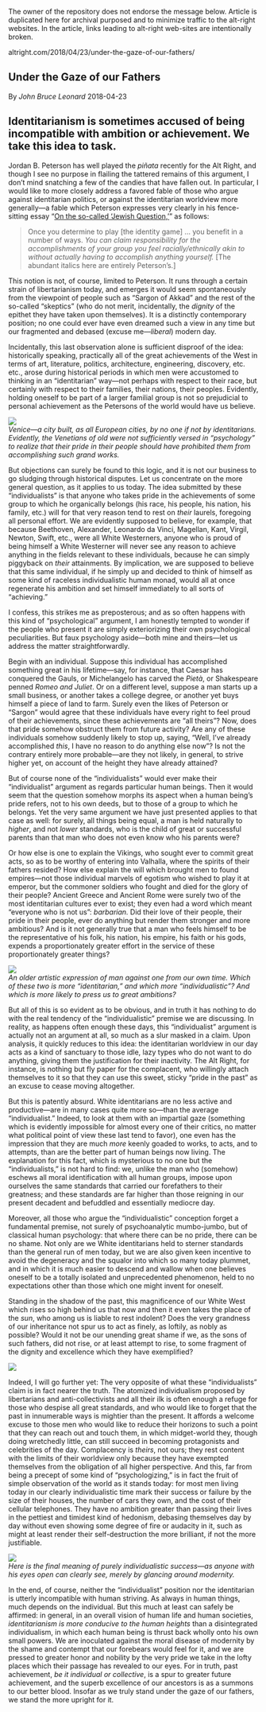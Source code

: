<link rel="stylesheet" href="../github-markdown.css">
<article class="markdown-body">

<red>The owner of the repository does not endorse the message below.
Article is duplicated here for archival purposed and to minimize traffic to the alt-right websites.
In the article, links leading to alt-right web-sites are intentionally broken.</red>

altright.com/2018/04/23/under-the-gaze-of-our-fathers/

# Under the Gaze of our Fathers

By *John Bruce Leonard* 2018-04-23

## Identitarianism is sometimes accused of being incompatible with ambition or achievement. We take this idea to task.

Jordan B. Peterson has well played the _piñata_ recently for the Alt Right, and though I see no purpose in flailing the tattered remains of this argument, I don’t mind snatching a few of the candies that have fallen out. In particular, I would like to more closely address a favored fable of those who argue against identitarian politics, or against the identitarian worldview more generally—a fable which Peterson expresses very clearly in his fence-sitting essay “[On the so-called ‘Jewish Question,’](https://jordanbpeterson.com/psychology/on-the-so-called-jewish-question/)” as follows:

> Once you determine to play \[the identity game\] … you benefit in a number of ways. _You can claim responsibility for the accomplishments of your group you feel racially/ethnically akin to without actually having to accomplish anything yourself._ \[The abundant italics here are entirely Peterson’s.\]

This notion is not, of course, limited to Peterson. It runs through a certain strain of libertarianism today, and emerges it would seem spontaneously from the viewpoint of people such as “Sargon of Akkad” and the rest of the so-called “skeptics” (who do not merit, incidentally, the _dignity_ of the epithet they have taken upon themselves). It is a distinctly contemporary position; no one could ever have even dreamed such a view in any time but our fragmented and debased (excuse me—_liberal_) modern day.

Incidentally, this last observation alone is sufficient disproof of the idea: historically speaking, practically all of the great achievements of the West in terms of art, literature, politics, architecture, engineering, discovery, etc. etc., arose during historical periods in which men were accustomed to thinking in an “identitarian” way—not perhaps with respect to their race, but certainly with respect to their families, their nations, their peoples. Evidently, holding oneself to be part of a larger familial group is not so prejudicial to personal achievement as the Petersons of the world would have us believe.

![](grand-canal-venice-italy-300x225.jpg)  
*Venice—a city built, as all European cities, by no one if not by identitarians. Evidently, the Venetians of old were not sufficiently versed in “psychology” to realize that their pride in their people should have prohibited them from accomplishing such grand works.*

But objections can surely be found to this logic, and it is not our business to go sludging through historical disputes. Let us concentrate on the more general question, as it applies to us today. The idea submitted by these “individualists” is that anyone who takes pride in the achievements of some group to which he organically belongs (his race, his people, his nation, his family, etc.) will for that very reason tend to rest on _their_ laurels, foregoing all personal effort. We are evidently supposed to believe, for example, that because Beethoven, Alexander, Leonardo da Vinci, Magellan, Kant, Virgil, Newton, Swift, etc., were all White Westerners, anyone who is proud of being himself a White Westerner will never see any reason to achieve anything in the fields relevant to these individuals, because he can simply piggyback on _their_ attainments. By implication, we are supposed to believe that this same individual, if he simply up and decided to think of himself as some kind of raceless individualistic human monad, would all at once regenerate his ambition and set himself immediately to all sorts of “achieving.”

I confess, this strikes me as preposterous; and as so often happens with this kind of “psychological” argument, I am honestly tempted to wonder if the people who present it are simply exteriorizing their own psychological peculiarities. But faux psychology aside—both mine and theirs—let us address the matter straightforwardly.

Begin with an individual. Suppose this individual has accomplished something great in his lifetime—say, for instance, that Caesar has conquered the Gauls, or Michelangelo has carved the _Pietà_, or Shakespeare penned _Romeo and Juliet_. Or on a different level, suppose a man starts up a small business, or another takes a college degree, or another yet buys himself a piece of land to farm. Surely even the likes of Peterson or “Sargon” would agree that these individuals have every right to feel proud of their achievements, since these achievements are “all theirs”? Now, does that pride somehow obstruct them from future activity? Are any of these individuals somehow suddenly likely to stop up, saying, “Well, I’ve already accomplished _this_, I have no reason to do anything else now”? Is not the contrary entirely more probable—are they not likely, in general, to strive higher yet, on account of the height they have already attained?

But of course none of the “individualists” would ever make their “individualist” argument as regards particular human beings. Then it would seem that the question somehow morphs its aspect when a human being’s pride refers, not to his own deeds, but to those of a group to which he belongs. Yet the very same argument we have just presented applies to that case as well: for surely, all things being equal, a man is held naturally to _higher_, and not _lower_ standards, who is the child of great or successful parents than that man who does not even know who his parents were?

Or how else is one to explain the Vikings, who sought ever to commit great acts, so as to be worthy of entering into Valhalla, where the spirits of their fathers resided? How else explain the will which brought men to found empires—not those individual marvels of egotism who wished to play it at emperor, but the commoner soldiers who fought and died for the glory of their people? Ancient Greece and Ancient Rome were surely two of the most identitarian cultures ever to exist; they even had a word which meant “everyone who is not us”: _barbarian._ Did their love of their people, their pride in their people, ever do anything but render them stronger and more ambitious? And is it not generally true that a man who feels himself to be the representative of his folk, his nation, his empire, his faith or his gods, expends a proportionately greater effort in the service of these proportionately greater things?

![](David-vs-Clown-300x205.jpg)  
*An older artistic expression of man against one from our own time. Which of these two is more “identitarian,” and which more “individualistic”? And which is more likely to press us to great ambitions?*

But all of this is so evident as to be obvious, and in truth it has nothing to do with the real tendency of the “individualistic” premise we are discussing. In reality, as happens often enough these days, this “individualist” argument is actually not an argument at all, so much as a slur masked in a claim. Upon analysis, it quickly reduces to this idea: the identitarian worldview in our day acts as a kind of sanctuary to those idle, lazy types who do not want to do anything, giving them the justification for their inactivity. The Alt Right, for instance, is nothing but fly paper for the complacent, who willingly attach themselves to it so that they can use this sweet, sticky “pride in the past” as an excuse to cease moving altogether.

But this is patently absurd. White identitarians are no less active and productive—are in many cases quite more so—than the average “individualist.” Indeed, to look at them with an impartial gaze (something which is evidently impossible for almost every one of their critics, no matter what political point of view these last tend to favor), one even has the impression that they are much _more_ keenly goaded to works, to acts, and to attempts, than are the better part of human beings now living. The explanation for this fact, which is mysterious to no one but the “individualists,” is not hard to find: we, unlike the man who (somehow) eschews all moral identification with all human groups, impose upon ourselves the same standards that carried our forefathers to their greatness; and these standards are far higher than those reigning in our present decadent and befuddled and essentially mediocre day.

Moreover, all those who argue the “individualistic” conception forget a fundamental premise, not surely of psychoanalytic mumbo-jumbo, but of classical human psychology: that where there can be no pride, there can be no shame. Not only are we White identitarians held to sterner standards than the general run of men today, but we are also given keen incentive to avoid the degeneracy and the squalor into which so many today plummet, and in which it is much easier to descend and wallow when one believes oneself to be a totally isolated and unprecedented phenomenon, held to no expectations other than those which one might invent for oneself.

Standing in the shadow of the past, this magnificence of our White West which rises so high behind us that now and then it even takes the place of the _sun_, who among us is liable to rest indolent? Does the very grandness of our inheritance not spur us to act as finely, as loftily, as nobly as possible? Would it not be our unending great shame if we, as the sons of such fathers, did not rise, or at least attempt to rise, to some fragment of the dignity and excellence which they have exemplified?

![](Cole—The-Consummation-of-Empire.jpg)

Indeed, I will go further yet: The very opposite of what these “individualists” claim is in fact nearer the truth. The atomized individualism proposed by libertarians and anti-collectivists and all their ilk is often enough a refuge for those who despise all great standards, and who would like to forget that the past in innumerable ways is mightier than the present. It affords a welcome excuse to those men who would like to reduce their horizons to such a point that they can reach out and touch them, in which midget-world they, though doing wretchedly little, can still succeed in becoming protagonists and celebrities of the day. Complacency is _theirs_, not ours; they rest content with the limits of their worldview only because they have exempted themselves from the obligation of all higher perspective. And this, far from being a precept of some kind of “psychologizing,” is in fact the fruit of simple observation of the world as it stands today: for most men living today in our clearly individualistic time mark their success or failure by the size of their houses, the number of cars they own, and the cost of their cellular telephones. They have no ambition greater than passing their lives in the pettiest and timidest kind of hedonism, debasing themselves day by day without even showing some degree of fire or audacity in it, such as might at least render their self-destruction the more brilliant, if not the more justifiable.

![](Money-300x173.jpg)  
*Here is the final meaning of purely individualistic success—as anyone with his eyes open can clearly see, merely by glancing around modernity.*

In the end, of course, neither the “individualist” position nor the identitarian is utterly incompatible with human striving. As always in human things, much depends on the individual. But this much at least can safely be affirmed: in general, in an overall vision of human life and human societies, _identitarianism is more conducive to the human heights_ than a disintegrated individualism, in which each human being is thrust back wholly onto his own small powers. We are inoculated against the moral disease of modernity by the shame and contempt that our forebears would feel for it, and we are pressed to greater honor and nobility by the very pride we take in the lofty places which their passage has revealed to our eyes. For in truth, past achievement, _be it individual or collective_, is a spur to greater future achievement, and the superb excellence of our ancestors is as a summons to our better blood. Insofar as we truly stand under the gaze of our fathers, we stand the more upright for it.
